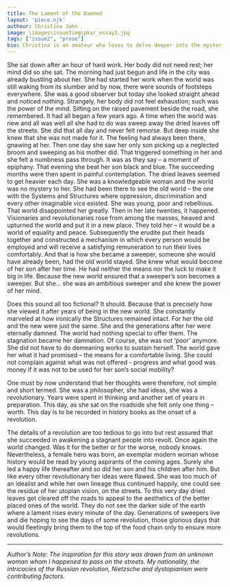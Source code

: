 ```yaml
---
title: The Lament of the Damned
layout: 'piece.njk'
authour: Christina John
image: \images\issue3img\pkar_essay3.jpg
tags: ["issue2", "prose"]
bio: Christina is an amateur who loves to delve deeper into the mysteries of literature. She would love to be invisible to everything around her. She has the firm belief that books, cinema and the right kind of professors can change your world.
---
```


She sat down after an hour of hard work. Her body did not need rest; her mind did so she sat. The morning had just begun and life in the city was already bustling about her. She had started her work when the world was still waking from its slumber and by now, there were sounds of footsteps everywhere. She was a good observer but today she looked straight ahead and noticed nothing. Strangely, her body did not feel exhaustion; such was the power of the mind. Sitting on the raised pavement beside the road, she remembered. It had all began a few years ago. A time when the world was new and all was well all she had to do was sweep away the dried leaves off the streets. She did that all day and never felt remorse. But deep inside she knew that she was not made for it. The feeling had always been there, gnawing at her. Then one day she saw her only son picking up a neglected broom and sweeping as his mother did. That triggered something in her and she felt a numbness pass through. It was as they say – a moment of epiphany. That evening she beat her son black and blue. The succeeding months were then spent in painful contemplation. The dried leaves seemed to get heavier each day. She was a knowledgeable woman and the world was no mystery to her. She had been there to see the old world – the one with the Systems and Structures where oppression, discrimination and every other imaginable vice existed. She was young, poor and rebellious. That world disappointed her greatly. Then in her late twenties, it happened. Visionaries and revolutionaries rose from among the masses, heaved and upturned the world and put it in a new place. They told her – it would be a world of equality and peace. Subsequently the erudite put their heads together and constructed a mechanism in which every person would be employed and will receive a satisfying remuneration to run their lives comfortably. And that is how she became a sweeper, someone she would have already been, had the old world stayed. She knew what would become of her son after her time. He had neither the means nor the luck to make it big in life. Because the new world ensured that a sweeper’s son becomes a sweeper. But she… she was an ambitious sweeper and she knew the power of her mind.

Does this sound all too fictional? It should. Because that is precisely how she viewed it after years of being in the new world. She constantly marveled at how ironically the Structures remained intact. For her the old and the new were just the same. She and the generations after her were eternally damned. The world had nothing special to offer them. The stagnation became her damnation. Of course, she was not ‘poor’ anymore. She did not have to do demeaning works to sustain herself. The world gave her what it had promised – the means for a comfortable living. She could not complain against what was not offered - progress and what good was money if it was not to be used for her son’s social mobility?

One must by now understand that her thoughts were therefore, not simple and short termed. She was a philosopher, she had ideas, she was a revolutionary. Years were spent in thinking and another set of years in preparation. This day, as she sat on the roadside she felt only one thing – worth. This day is to be recorded in history books as the onset of a revolution.

The details of a revolution are too tedious to go into but rest assured that she succeeded in awakening a stagnant people into revolt. Once again the world changed. Was it for the better or for the worse, nobody knows. Nevertheless, a female hero was born, an exemplar modern woman whose history would be read by young aspirants of the coming ages. Surely she led a happy life thereafter and so did her son and his children after him. But like every other revolutionary her ideas were flawed. She was too much of an idealist and while her own lineage thus continued happily, one could see the residue of her utopian vision, on the streets. To this very day dried leaves get cleared off the roads to appeal to the aesthetics of the better placed ones of the world. They do not see the darker side of the earth where a lament rises every minute of the day. Generations of sweepers live and die hoping to see the days of some revolution, those glorious days that would fleetingly bring them to the top of the food chain only to ensure more revolutions.

***

*Author’s Note: The inspiration for this story was drawn from an unknown woman whom I happened to pass on the streets. My nationality, the intricacies of the Russian revolution, Nietzsche and dystopianism were contributing factors.*